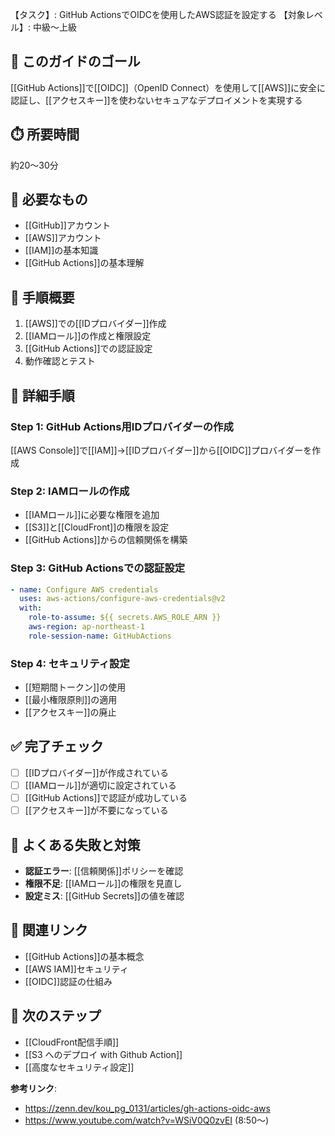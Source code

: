 【タスク】: GitHub ActionsでOIDCを使用したAWS認証を設定する
【対象レベル】: 中級〜上級

## 🎯 このガイドのゴール
[[GitHub Actions]]で[[OIDC]]（OpenID Connect）を使用して[[AWS]]に安全に認証し、[[アクセスキー]]を使わないセキュアなデプロイメントを実現する

## ⏱️ 所要時間
約20〜30分

## 🧰 必要なもの
- [[GitHub]]アカウント
- [[AWS]]アカウント
- [[IAM]]の基本知識
- [[GitHub Actions]]の基本理解

## 📝 手順概要
1. [[AWS]]での[[IDプロバイダー]]作成
2. [[IAMロール]]の作成と権限設定
3. [[GitHub Actions]]での認証設定
4. 動作確認とテスト

## 🔧 詳細手順

### Step 1: GitHub Actions用IDプロバイダーの作成
[[AWS Console]]で[[IAM]]→[[IDプロバイダー]]から[[OIDC]]プロバイダーを作成

### Step 2: IAMロールの作成
- [[IAMロール]]に必要な権限を追加
- [[S3]]と[[CloudFront]]の権限を設定
- [[GitHub Actions]]からの信頼関係を構築

### Step 3: GitHub Actionsでの認証設定
```yaml
- name: Configure AWS credentials
  uses: aws-actions/configure-aws-credentials@v2
  with:
    role-to-assume: ${{ secrets.AWS_ROLE_ARN }}
    aws-region: ap-northeast-1
    role-session-name: GitHubActions
```

### Step 4: セキュリティ設定
- [[短期間トークン]]の使用
- [[最小権限原則]]の適用
- [[アクセスキー]]の廃止

## ✅ 完了チェック
- [ ] [[IDプロバイダー]]が作成されている
- [ ] [[IAMロール]]が適切に設定されている
- [ ] [[GitHub Actions]]で認証が成功している
- [ ] [[アクセスキー]]が不要になっている

## 🚨 よくある失敗と対策
- **認証エラー**: [[信頼関係]]ポリシーを確認
- **権限不足**: [[IAMロール]]の権限を見直し
- **設定ミス**: [[GitHub Secrets]]の値を確認

## 🔄 関連リンク
- [[GitHub Actions]]の基本概念
- [[AWS IAM]]セキュリティ
- [[OIDC]]認証の仕組み

## 🚀 次のステップ
- [[CloudFront配信手順]]
- [[S3 へのデプロイ with Github Action]]
- [[高度なセキュリティ設定]]

**参考リンク**:
- https://zenn.dev/kou_pg_0131/articles/gh-actions-oidc-aws
- https://www.youtube.com/watch?v=WSiV0Q0zvEI (8:50〜)